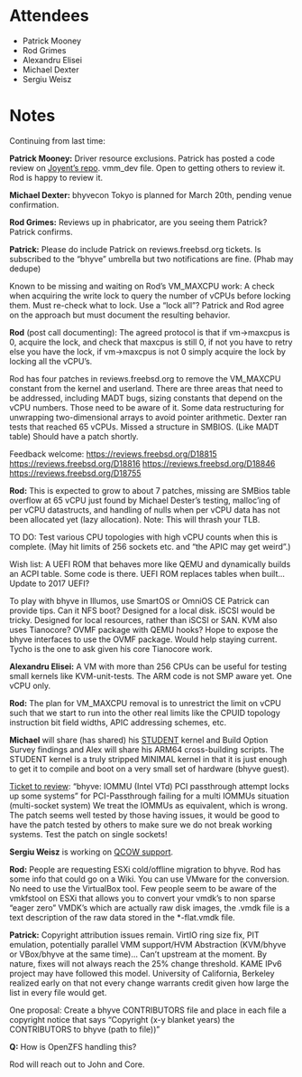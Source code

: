 # Attendees

- Patrick Mooney
- Rod Grimes
- Alexandru Elisei
- Michael Dexter
- Sergiu Weisz

# Notes

Continuing from last time:

**Patrick Mooney:** Driver resource exclusions.  Patrick has posted a
code review on [Joyent’s repo](https://cr.joyent.us/#/c/5391/).
vmm_dev file.  Open to getting others to review it.  Rod is happy to
review it.

**Michael Dexter:** bhyvecon Tokyo is planned for March 20th, pending
venue confirmation.

**Rod Grimes:** Reviews up in phabricator, are you seeing them
Patrick?  Patrick confirms.

**Patrick:** Please do include Patrick on reviews.freebsd.org tickets.
Is subscribed to the “bhyve” umbrella but two notifications are
fine.  (Phab may dedupe)

Known to be missing and waiting on Rod’s VM_MAXCPU work: A check when
acquiring the write lock to query the number of vCPUs before locking
them.  Must re-check what to lock.  Use a “lock all”? Patrick and Rod
agree on the approach but must document the resulting behavior.

**Rod** (post call documenting): The agreed protocol is that if
vm->maxcpus is 0, acquire the lock, and check that maxcpus is still 0,
if not you have to retry else you have the lock, if vm->maxcpus is not
0 simply acquire the lock by locking all the vCPU’s.

Rod has four patches in reviews.freebsd.org to remove the VM_MAXCPU
constant from the kernel and userland. There are three areas that need
to be addressed, including MADT bugs, sizing constants that depend on
the vCPU numbers.  Those need to be aware of it.  Some data
restructuring for unwrapping two-dimensional arrays to avoid pointer
arithmetic.  Dexter ran tests that reached 65 vCPUs.  Missed a
structure in SMBIOS.  (Like MADT table) Should have a patch shortly.

Feedback welcome:
https://reviews.freebsd.org/D18815
https://reviews.freebsd.org/D18816
https://reviews.freebsd.org/D18846
https://reviews.freebsd.org/D18755

**Rod:** This is expected to grow to about 7 patches, missing are
SMBios table overflow at 65 vCPU just found by Michael Dester’s
testing, malloc’ing of per vCPU datastructs, and handling of nulls
when per vCPU data has not been allocated yet (lazy allocation).  Note:
This will thrash your TLB.

TO DO: Test various CPU topologies with high vCPU counts when this is
complete. (May hit limits of 256 sockets etc. and “the APIC may get
weird”.)

Wish list: A UEFI ROM that behaves more like QEMU and dynamically
builds an ACPI table. Some code is there.  UEFI ROM replaces tables
when built... Update to 2017 UEFI?

To play with bhyve in Illumos, use SmartOS or OmniOS CE Patrick can
provide tips.  Can it NFS boot?  Designed for a local disk.  iSCSI
would be tricky.  Designed for local resources, rather than iSCSI or
SAN.  KVM also uses Tianocore?  OVMF package with QEMU hooks?  Hope to
expose the bhyve interfaces to use the OVMF package.  Would help
staying current.  Tycho is the one to ask given his core Tianocore
work.

**Alexandru Elisei:** A VM with more than 256 CPUs can be useful for
testing small kernels like KVM-unit-tests.  The ARM code is not SMP
aware yet.  One vCPU only.

**Rod:** The plan for VM_MAXCPU removal is to unrestrict the limit on
vCPU such that we start to run into the other real limits like the
CPUID topology instruction bit field widths, APIC addressing schemes,
etc.

**Michael** will share (has shared) his [STUDENT](http://bhyve.org/STUDENT)
kernel and Build Option Survey findings and Alex will share his ARM64
cross-building scripts.  The STUDENT kernel is a truly stripped
MINIMAL kernel in that it is just enough to get it to compile and boot
on a very small set of hardware (bhyve guest).

[Ticket to review](https://bugs.freebsd.org/bugzilla/show_bug.cgi?id=229852):
“bhyve: IOMMU (Intel VTd) PCI passthrough attempt locks up some
systems” for PCI-Passthrough failing for a multi IOMMUs situation
(multi-socket system) We treat the IOMMUs as equivalent, which is
wrong.  The patch seems well tested by those having issues, it would
be good to have the patch tested by others to make sure we do not
break working systems.  Test the patch on single sockets!

**Sergiu Weisz** is working on [QCOW support](https://github.com/FreeBSD-UPB/freebsd/tree/projects/bhyve_libvdsk).

**Rod:** People are requesting ESXi cold/offline migration to bhyve.
Rod has some info that could go on a Wiki.  You can use VMware for the
conversion.  No need to use the VirtualBox tool.  Few people seem to
be aware of the vmkfstool on ESXi that allows you to convert your
vmdk’s to non sparse “eager zero” VMDK’s which are actually raw disk
images, the .vmdk file is a text description of the raw data stored in
the *-flat.vmdk file.

**Patrick:** Copyright attribution issues remain. VirtIO ring size
fix, PIT emulation, potentially parallel VMM support/HVM Abstraction
(KVM/bhyve or VBox/bhyve at the same time)… Can’t upstream at the
moment. By nature, fixes will not always reach the 25% change
threshold.  KAME IPv6 project may have followed this model.
University of California, Berkeley realized early on that not every
change warrants credit given how large the list in every file would
get.

One proposal: Create a bhyve CONTRIBUTORS file and place in each file
a copyright notice that says “Copyright (x-y blanket years) the
CONTRIBUTORS to bhyve (path to file))”

**Q:** How is OpenZFS handling this?

Rod will reach out to John and Core.

